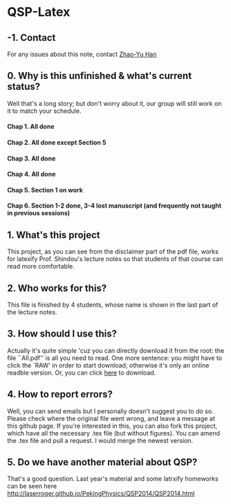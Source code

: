 # QSP-Latex

## -1. Contact

For any issues about this note, contact <a href="mailto:heinsius@pku.edu.cn">Zhao-Yu Han</a>

## 0. Why is this unfinished & what's current status?

Well that's a long story; but don't worry about it, our group will still work on it to match your schedule. 

#### Chap 1. All done
#### Chap 2. All done except Section 5
#### Chap 3. All done
#### Chap 4. All done
#### Chap 5. Section 1 on work 
#### Chap 6. Section 1-2 done, 3-4 lost manuscript (and frequently not taught in previous sessions)

## 1. What's this project

This project, as you can see from the disclaimer part of the pdf file, works for latexify Prof. Shindou's lecture notes so that students of that course can read more comfortable. 

## 2. Who works for this?

This file is finished by 4 students, whose name is shown in the last part of the lecture notes. 

## 3. How should I use this?

Actually it's quite simple 'cuz you can directly download it from the root: the file ``All.pdf'' is all you need to read. 
One more sentence: you might have to click the `RAW' in order to start download; otherwise it's only an online readble version. Or, you can click <a href = 'https://raw.githubusercontent.com/laserroger/QSP-Latex/master/All.pdf'>here</a> to download. 

## 4. How to report errors? 

Well, you can send emails but I personally doesn't suggest you to do so. Please check where the original file went wrong, and leave a message at this github page. If you're interested in this, you can also fork this project, which have all the necessary .tex file (but without figures). You can amend the .tex file and pull a request. I would merge the newest version. 

## 5. Do we have another material about QSP? 

That's a good question. Last year's material and some latrxify homeworks can be seen here
http://laserroger.github.io/PekingPhysics/QSP2014/QSP2014.html
